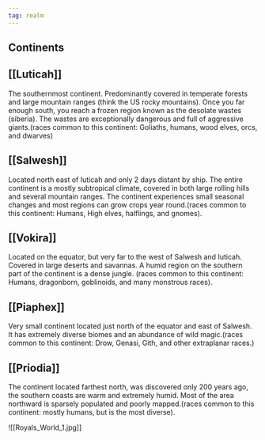 ```yaml
---
tag: realm
---
```

## Continents
## [[Luticah]]

The southernmost continent. Predominantly covered in temperate forests and large mountain ranges (think the US rocky mountains). Once you far enough south, you reach a frozen region known as the desolate wastes (siberia). The wastes are exceptionally dangerous and full of aggressive giants.(races common to this continent: Goliaths, humans, wood elves, orcs, and dwarves) 

## [[Salwesh]]

Located north east of Iuticah and only 2 days distant by ship. The entire continent is a mostly subtropical climate, covered in both large rolling hills and several mountain ranges. The continent experiences small seasonal changes and most regions can grow crops year round.(races common to this continent: Humans, High elves, halflings, and gnomes). 

## [[Vokira]]

Located on the equator, but very far to the west of Salwesh and Iuticah. Covered in large deserts and savannas. A humid region on the southern part of the continent is a dense jungle. (races common to this continent: Humans, dragonborn, goblinoids, and many monstrous races). 

## [[Piaphex]]

Very small continent located just north of the equator and east of Salwesh. It has extremely diverse biomes and an abundance of wild magic.(races common to this continent: Drow, Genasi, Gith, and other extraplanar races.)

## [[Priodia]]

The continent located farthest north, was discovered only 200 years ago, the southern coasts are warm and extremely humid. Most of the area northward is sparsely populated and poorly mapped.(races common to this continent: mostly humans, but is the most diverse). 

![[Royals_World_1.jpg]]